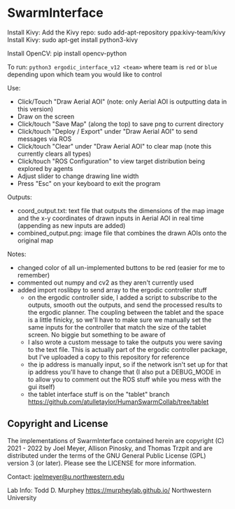 # SwarmInterface

Install Kivy:
Add the Kivy repo: sudo add-apt-repository ppa:kivy-team/kivy
Install Kivy: sudo apt-get install python3-kivy

Install OpenCV:
pip install opencv-python


To run:
`python3 ergodic_interface_v12 <team>` where team is `red` or `blue` depending upon which team you would like to control 

Use:
- Click/Touch "Draw Aerial AOI" 
  (note: only Aerial AOI is outputting data in this version)
- Draw on the screen
- Click/touch "Save Map" (along the top) to save png to current directory
- Click/touch "Deploy / Export" under "Draw Aerial AOI" to send messages via ROS
- Click/touch "Clear" under "Draw Aerial AOI" to clear map (note this currently clears all types)
- Click/touch "ROS Configuration" to view target distribution being explored by agents
- Adjust slider to change drawing line width 
- Press "Esc" on your keyboard to exit the program

Outputs:
- coord_output.txt: text file that outputs the dimensions of the map image 
  and the x-y coordinates of drawn inputs in Aerial AOI in real time 
  (appending as new inputs are added)
- combined_output.png: image file that combines the drawn AOIs onto the original map


Notes: 
- changed color of all un-implemented buttons to be red (easier for me to remember)
- commented out numpy and cv2 as they aren't currently used
- added import roslibpy to send array to the ergodic controller stuff 
  - on the ergodic controller side, I added a script to subscribe to the outputs, smooth out the outputs, and send the processed results to the ergodic planner. The coupling between the tablet and the space is a little finicky, so we'll have to make sure we manually set the same inputs for the controller that match the size of the tablet screen. No biggie but something to be aware of 
  - I also wrote a custom message to take the outputs you were saving to the text file. This is actually part of the ergodic controller package, but I've uploaded a copy to this repository for reference
  - the ip address is manually input, so if the network isn't set up for that ip address you'll have to change that (I also put a DEBUG_MODE in to allow you to comment out the ROS stuff while you mess with the gui itself)
  - the tablet interface stuff is on the "tablet" branch https://github.com/atulletaylor/HumanSwarmCollab/tree/tablet

## Copyright and License
The implementations of SwarmInterface contained herein are copyright (C) 2021 - 2022 by Joel Meyer, Allison Pinosky, and Thomas Trzpit and are distributed under the terms of the GNU General Public License (GPL) version 3 (or later). Please see the LICENSE for more information.

Contact: joelmeyer@u.northwestern.edu

Lab Info: Todd D. Murphey https://murpheylab.github.io/ Northwestern University